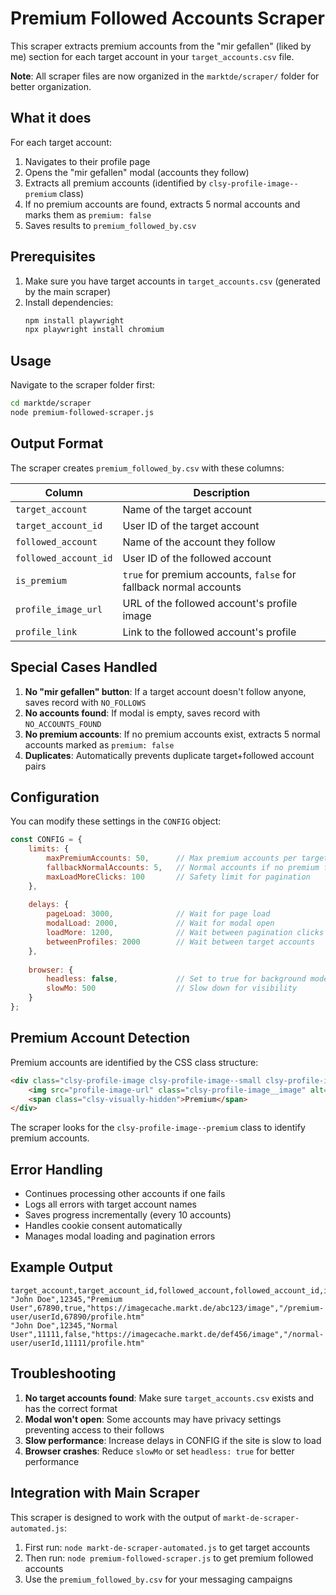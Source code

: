 # Premium Followed Accounts Scraper

This scraper extracts premium accounts from the "mir gefallen" (liked by me) section for each target account in your `target_accounts.csv` file.

**Note**: All scraper files are now organized in the `marktde/scraper/` folder for better organization.

## What it does

For each target account:
1. Navigates to their profile page
2. Opens the "mir gefallen" modal (accounts they follow)
3. Extracts all premium accounts (identified by `clsy-profile-image--premium` class)
4. If no premium accounts are found, extracts 5 normal accounts and marks them as `premium: false`
5. Saves results to `premium_followed_by.csv`

## Prerequisites

1. Make sure you have target accounts in `target_accounts.csv` (generated by the main scraper)
2. Install dependencies:
   ```bash
   npm install playwright
   npx playwright install chromium
   ```

## Usage

Navigate to the scraper folder first:
```bash
cd marktde/scraper
node premium-followed-scraper.js
```

## Output Format

The scraper creates `premium_followed_by.csv` with these columns:

| Column | Description |
|--------|-------------|
| `target_account` | Name of the target account |
| `target_account_id` | User ID of the target account |
| `followed_account` | Name of the account they follow |
| `followed_account_id` | User ID of the followed account |
| `is_premium` | `true` for premium accounts, `false` for fallback normal accounts |
| `profile_image_url` | URL of the followed account's profile image |
| `profile_link` | Link to the followed account's profile |

## Special Cases Handled

1. **No "mir gefallen" button**: If a target account doesn't follow anyone, saves record with `NO_FOLLOWS`
2. **No accounts found**: If modal is empty, saves record with `NO_ACCOUNTS_FOUND`  
3. **No premium accounts**: If no premium accounts exist, extracts 5 normal accounts marked as `premium: false`
4. **Duplicates**: Automatically prevents duplicate target+followed account pairs

## Configuration

You can modify these settings in the `CONFIG` object:

```javascript
const CONFIG = {
    limits: {
        maxPremiumAccounts: 50,      // Max premium accounts per target
        fallbackNormalAccounts: 5,   // Normal accounts if no premium found
        maxLoadMoreClicks: 100       // Safety limit for pagination
    },
    
    delays: {
        pageLoad: 3000,              // Wait for page load
        modalLoad: 2000,             // Wait for modal open
        loadMore: 1200,              // Wait between pagination clicks
        betweenProfiles: 2000        // Wait between target accounts
    },
    
    browser: {
        headless: false,             // Set to true for background mode
        slowMo: 500                  // Slow down for visibility
    }
};
```

## Premium Account Detection

Premium accounts are identified by the CSS class structure:
```html
<div class="clsy-profile-image clsy-profile-image--small clsy-profile-image--premium">
    <img src="profile-image-url" class="clsy-profile-image__image" alt="Profil">
    <span class="clsy-visually-hidden">Premium</span>
</div>
```

The scraper looks for the `clsy-profile-image--premium` class to identify premium accounts.

## Error Handling

- Continues processing other accounts if one fails
- Logs all errors with target account names
- Saves progress incrementally (every 10 accounts)
- Handles cookie consent automatically
- Manages modal loading and pagination errors

## Example Output

```csv
target_account,target_account_id,followed_account,followed_account_id,is_premium,profile_image_url,profile_link
"John Doe",12345,"Premium User",67890,true,"https://imagecache.markt.de/abc123/image","/premium-user/userId,67890/profile.htm"
"John Doe",12345,"Normal User",11111,false,"https://imagecache.markt.de/def456/image","/normal-user/userId,11111/profile.htm"
```

## Troubleshooting

1. **No target accounts found**: Make sure `target_accounts.csv` exists and has the correct format
2. **Modal won't open**: Some accounts may have privacy settings preventing access to their follows
3. **Slow performance**: Increase delays in CONFIG if the site is slow to load
4. **Browser crashes**: Reduce `slowMo` or set `headless: true` for better performance

## Integration with Main Scraper

This scraper is designed to work with the output of `markt-de-scraper-automated.js`:

1. First run: `node markt-de-scraper-automated.js` to get target accounts
2. Then run: `node premium-followed-scraper.js` to get premium followed accounts
3. Use the `premium_followed_by.csv` for your messaging campaigns